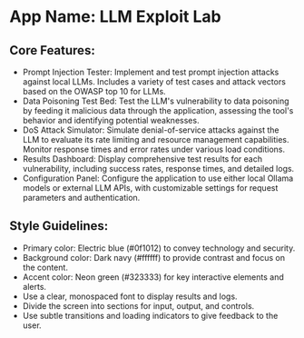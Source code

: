 # **App Name**: LLM Exploit Lab

## Core Features:

- Prompt Injection Tester: Implement and test prompt injection attacks against local LLMs. Includes a variety of test cases and attack vectors based on the OWASP top 10 for LLMs.
- Data Poisoning Test Bed: Test the LLM's vulnerability to data poisoning by feeding it malicious data through the application, assessing the tool's behavior and identifying potential weaknesses.
- DoS Attack Simulator: Simulate denial-of-service attacks against the LLM to evaluate its rate limiting and resource management capabilities. Monitor response times and error rates under various load conditions.
- Results Dashboard: Display comprehensive test results for each vulnerability, including success rates, response times, and detailed logs.
- Configuration Panel: Configure the application to use either local Ollama models or external LLM APIs, with customizable settings for request parameters and authentication.

## Style Guidelines:

- Primary color: Electric blue (#0f1012) to convey technology and security.
- Background color: Dark navy (#ffffff) to provide contrast and focus on the content.
- Accent color: Neon green (#323333) for key interactive elements and alerts.
- Use a clear, monospaced font to display results and logs.
- Divide the screen into sections for input, output, and controls.
- Use subtle transitions and loading indicators to give feedback to the user.